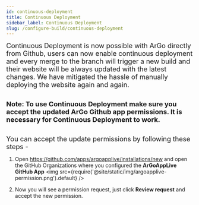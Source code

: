 ```yaml
---
id: continuous-deployment
title: Continuous Deployment
sidebar_label: Continuous Deployment
slug: /configure-build/continuous-deployment
---
```


<font size="4"> Continuous Deployment is now possible with ArGo directly from Github, users can now enable continuous deployment and every merge to the branch will trigger a new build and their website will be always updated with the latest changes. We have mitigated the hassle of manually deploying the website again and again. </font> <br/><br/>

<font size="4"> <b>Note: To use Continuous Deployment make sure you accept the updated ArGo Github app permissions. It is necessary for Continuous Deployment to work.</b> </font> <br/><br/>

<font size="4"> You can accept the update permissions by following these steps - </font> <br/>

1. Open https://github.com/apps/argoapplive/installations/new and open the GitHub Organizations where you configured the **ArGoAppLive GitHub App**
   <img src={require('@site/static/img/argoapplive-permission.png').default} />

2. Now you will see a permission request, just click **Review request** and accept the new permission.
